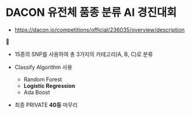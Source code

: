 # DACON 유전체 품종 분류 AI 경진대회

- https://dacon.io/competitions/official/236035/overview/description

🧬
- 15종의 SNP를 사용하여 총 3가지의 카테고리(A, B, C)로 분류

- Classify Algorithm 사용
    - Random Forest
    - **Logistic Regression**
    - Ada Boost

- 최종 PRIVATE **40등** 마무리 
